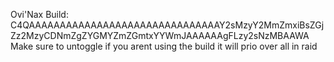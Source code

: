 Ovi'Nax Build: C4QAAAAAAAAAAAAAAAAAAAAAAAAAAAAAAAY2sMzyY2MmZmxiBsZGjZz2MzyCDNmZgZYGMYZmZGmtxYYWmJAAAAAAgFLzy2sNzMBAAWA
Make sure to untoggle if you arent using the build it will prio over all in raid